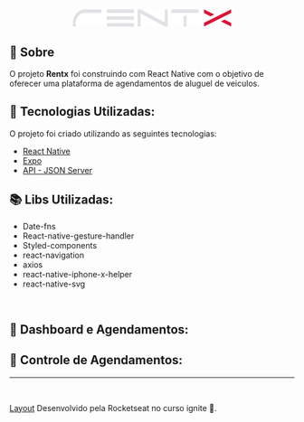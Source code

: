 <p align="center">
   <img src="./.github/Logotipo.png" alt="Rentx" width="280"/>
</p>

## 🔖 Sobre

O projeto **Rentx** foi construindo com React Native com o objetivo de oferecer uma plataforma de agendamentos de aluguel de veiculos.


## 🚀 Tecnologias Utilizadas:
O projeto foi criado utilizando as seguintes tecnologias:
- [React Native](https://reactnative.dev/)
- [Expo](https://expo.dev/)
- [API - JSON Server](https://www.npmjs.com/package/json-server)


## 📚 Libs Utilizadas:
- Date-fns
- React-native-gesture-handler
- Styled-components
- react-navigation
- axios
- react-native-iphone-x-helper
- react-native-svg


<br />

## 🚀 Dashboard e Agendamentos:





## 🚀 Controle de Agendamentos:




---


<br />

[Layout](https://www.figma.com/file/4ojyGi2mGuQaGK0sUHMAqB/RentX-Ignite?node-id=0%3A1) Desenvolvido pela Rocketseat no curso ignite 💜.


